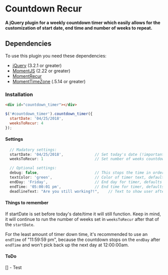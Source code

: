 # Countdown Recur

**A jQuery plugin for a weekly countdown timer which easily allows for the customization of start date, end time and number of weeks to repeat.**

## Dependencies

To use this plugin you need these dependencies:

- [jQuery](https://nodejs.org/en/) (3.2.1 or greater)
- [MomentJS](https://momentjs.com/) (2.22 or greater)
- [MomentRecur](https://github.com/c-trimm/moment-recur)
- [MomentTimeZone](https://momentjs.com/timezone/) (.5.14 or greater)

### Installation
```html
<div id="countdown_timer"></div>
```
```javascript
$('#countdown_timer').countdown_timer({
  startDate: '04/25/2018',
  weeksToRecur: 4
});
```

#### Settings
```javascript
  // Madatory settings:
  startDate: '04/25/2018',              // Set today's date (!important - must set otherwise countdown will not end)
  weeksToRecur: 1                       // Set number of weeks countdown should recur, defaults to 4 weeks

  // Optional settings:
  debug: false,                         // This stops the time in order to update the css
  textColor: 'green',                   // Color of timer text, defaults to green
  endDay: 'Friday',                     // End day for timer, defaults to "Sunday"
  endTime: '05:00:01 pm',               // End time for timer, defaults to "11:59:59 pm", Format like '05:05:20 pm'
  deadlineText: "Are you still working?!",    // Text to show user after timer ends
```

#### Things to remember

If startDate is set before today's date/time it will still function. Keep in mind, it will continue to run the number of weeks set in `weeksToRecur` after that of the `startDate`.

For the least amount of timer down time, it's recommended to use an `endTime` of "11:59:59 pm", because the countdown stops on the `endDay` after `endTime` and won't pick back up the next day at 12:00:00am.

#### ToDo

[] - Test

